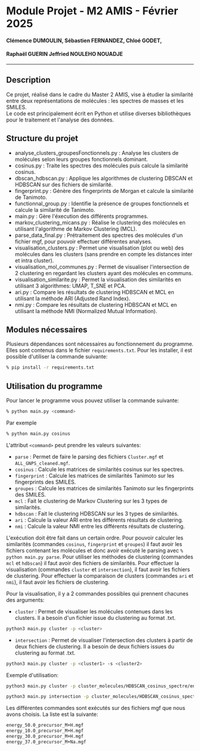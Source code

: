 # Module Projet - M2 AMIS - Février 2025 
#### Clémence DUMOULIN, Sébastien FERNANDEZ, Chloé GODET,
#### Raphaël GUERIN Jeffried NOULEHO NOUADJE
________________________

## Description

Ce projet, réalisé dans le cadre du Master 2 AMIS, vise à étudier la similarité entre deux représentations de molécules : les spectres de masses et les SMILES.  
Le code est principalement écrit en Python et utilise diverses bibliothèques pour le traitement et l'analyse des données.


## Structure du projet

* analyse_clusters_groupesFonctionnels.py : Analyse les clusters de molécules selon leurs groupes fonctionnels dominant.
* cosinus.py : Traite les spectres des molécules puis calcule la similarité cosinus.
* dbscan_hdbscan.py : Applique les algorithmes de clustering DBSCAN et HDBSCAN sur des fichiers de similarité.
* fingerprint.py : Génère des fingerprints de Morgan et calcule la similarité de Tanimoto.
* functionnal_group.py : Identifie la présence de groupes fonctionnels et calcule la similarité de Tanimoto.
* main.py : Gère l'éxecution des différents programmes.
* markov_clustering_micans.py : Réalise le clustering des molécules en utilisant l'algorithme de Markov Clustering (MCL).
* parse_data_final.py : Prétraitement des spectres des molécules d'un fichier mgf, pour pouvoir effectuer différentes analyses.
* visualisation_clusters.py : Permet une visualisation (plot ou web) des molécules dans les clusters (sans prendre en compte les distances inter et intra cluster).
* visualisation_mol_communes.py : Permet de visualiser l'intersection de 2 clustering en regardant les clusters ayant des molécules en communs.
* visualisation_similarite.py : Permet la visualisation des similarités en utilisant 3 algorithmes: UMAP, T_SNE et PCA.
* ari.py : Compare les résultats de clustering HDBSCAN et MCL en utilisant la méthode ARI (Adjusted Rand Index).
* nmi.py : Compare les résultats de clustering HDBSCAN et MCL en utilisant la méthode NMI (Normalized Mutual Information).


## Modules nécessaires

Plusieurs dépendances sont nécessaires au fonctionnement du programme. Elles sont contenus dans le fichier `requirements.txt`.
Pour les installer, il est possible d'utiliser la commande suivante:
```bash
% pip install -r requirements.txt
```

## Utilisation du programme

Pour lancer le programme vous pouvez utiliser la commande suivante:
```bash
% python main.py <command>
```

Par exemple
```bash
% python main.py cosinus
```

L'attribut `<command>` peut prendre les valeurs suivantes:
* `parse` : Permet de faire le parsing des fichiers `Cluster.mgf` et `ALL_GNPS_cleaned.mgf`.
* `cosinus` : Calcule les matrices de similarités cosinus sur les spectres.
* `fingerprint` : Calcule les matrices de similarités Tanimoto sur les fingerprints des SMILES.
* `groupes` : Calcule les matrices de similarités Tanimoto sur les fingerprints des SMILES.
* `mcl` : Fait le clustering de Markov Clustering sur les 3 types de similarités.
* `hdbscan` : Fait le clustering HDBSCAN sur les 3 types de similarités.
* `ari` : Calcule la valeur ARI entre les différents résultats de clustering.
* `nmi` : Calcule la valeur NMI entre les différents résultats de clustering.


L'exécution doit être fait dans un certain ordre.
Pour pouvoir calculer les similarités (commandes `cosinus`, `fingerprint` et `groupes`) il faut avoir les fichiers contenant les molécules et donc avoir exécuté le parsing avec `% python main.py parse`.
Pour utiliser les méthodes de clustering (commandes `mcl` et `hdbscan`) il faut avoir des fichiers de similarités.
Pour effectuer la visualisation (commandes `cluster` et `intersection`), il faut avoir les fichiers de clustering.
Pour effectuer la comparaison de clusters (commandes `ari` et `nmi`), il faut avoir les fichiers de clustering.


Pour la visualisation, il y a 2 commandes possibles qui prennent chacunes des arguments:
* `cluster` : Permet de visualiser les molécules contenues dans les clusters. Il a besoin d'un fichier issue du clustering au format .txt.
```bash
python3 main.py cluster -p <cluster>
```
* `intersection` : Permet de visualiser l'intersection des clusters à partir de deux fichiers de clustering. Il a besoin de deux fichiers issues du clustering au format .txt.
```bash
python3 main.py cluster -p <cluster1> -s <cluster2>
```

Exemple d'utilisation:
```bash
python3 main.py cluster -p cluster_molecules/HDBSCAN_cosinus_spectre/energy_37.0_precursor_M+Na.txt

python3 main.py intersection -p cluster_molecules/HDBSCAN_cosinus_spectre/energy_37.0_precursor_M+Na.txt -s cluster_molecules/HDBSCAN_fingerprints_smiles/energy_37.0_precursor_M+Na.txt
```


Les différentes commandes sont exécutés sur des fichiers mgf que nous avons choisis. La liste est la suivante:
```bash
energy_50.0_precursor_M+H.mgf
energy_10.0_precursor_M+H.mgf
energy_30.0_precursor_M+H.mgf
energy_37.0_precursor_M+Na.mgf
```
